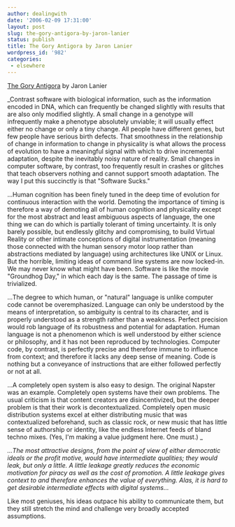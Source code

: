 ```yaml
---
author: dealingwith
date: '2006-02-09 17:31:00'
layout: post
slug: the-gory-antigora-by-jaron-lanier
status: publish
title: The Gory Antigora by Jaron Lanier
wordpress_id: '982'
categories:
 - elsewhere
---
```


[The Gory Antigora][1] by Jaron Lanier

_Contrast software with biological information, such as the information
encoded in DNA, which can frequently be changed slightly with results that are
also only modified slightly. A small change in a genotype will infrequently
make a phenotype absolutely unviable; it will usually effect either no change
or only a tiny change. All people have different genes, but few people have
serious birth defects. That smoothness in the relationship of change in
information to change in physicality is what allows the process of evolution
to have a meaningful signal with which to drive incremental adaptation,
despite the inevitably noisy nature of reality. Small changes in computer
software, by contrast, too frequently result in crashes or glitches that teach
observers nothing and cannot support smooth adaptation. The way I put this
succinctly is that "Software Sucks."


...Human cognition has been finely tuned in the deep time of evolution for
continuous interaction with the world. Demoting the importance of timing is
therefore a way of demoting all of human cognition and physicality except for
the most abstract and least ambiguous aspects of language, the one thing we
can do which is partially tolerant of timing uncertainty. It is only barely
possible, but endlessly glitchy and compromising, to build Virtual Reality or
other intimate conceptions of digital instrumentation (meaning those connected
with the human sensory motor loop rather than abstractions mediated by
language) using architectures like UNIX or Linux. But the horrible, limiting
ideas of command line systems are now locked-in. We may never know what might
have been. Software is like the movie "Groundhog Day," in which each day is
the same. The passage of time is trivialized.


...The degree to which human, or "natural" language is unlike computer code
cannot be overemphasized. Language can only be understood by the means of
interpretation, so ambiguity is central to its character, and is properly
understood as a strength rather than a weakness. Perfect precision would rob
language of its robustness and potential for adaptation. Human language is not
a phenomenon which is well understood by either science or philosophy, and it
has not been reproduced by technologies. Computer code, by contrast, is
perfectly precise and therefore immune to influence from context; and
therefore it lacks any deep sense of meaning. Code is nothing but a conveyance
of instructions that are either followed perfectly or not at all.


...A completely open system is also easy to design. The original Napster was
an example. Completely open systems have their own problems. The usual
criticism is that content creators are disincentivized, but the deeper problem
is that their work is decontextualized. Completely open music distribution
systems excel at either distributing music that was contextualized beforehand,
such as classic rock, or new music that has little sense of authorship or
identity, like the endless Internet feeds of bland techno mixes. (Yes, I'm
making a value judgment here. One must.) _

_...The most attractive designs, from the point of view of either democratic
ideals or the profit motive, would have intermediate qualities; they would
leak, but only a little. A little leakage greatly reduces the economic
motivation for piracy as well as the cost of promotion. A little leakage gives
context to and therefore enhances the value of everything. Alas, it is hard to
get desirable intermediate effects with digital systems..._

Like most geniuses, his ideas outpace his ability to communicate them, but
they still stretch the mind and challenge very broadly accepted assumptions.

   [1]: http://www.cato-unbound.org/2006/01/09/jaron-lanier/the-gory-antigora/

